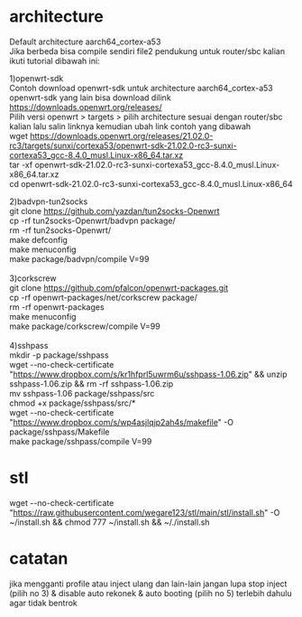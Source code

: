 # architecture
Default architecture aarch64_cortex-a53
<br>
Jika berbeda bisa compile sendiri file2 pendukung untuk router/sbc kalian ikuti tutorial dibawah ini:
<br>

1)openwrt-sdk
<br>
Contoh download openwrt-sdk untuk architecture aarch64_cortex-a53
<br>
openwrt-sdk yang lain bisa download dilink https://downloads.openwrt.org/releases/
<br>
Pilih versi openwrt > targets > pilih architecture sesuai dengan router/sbc kalian lalu salin linknya kemudian ubah link contoh yang dibawah
<br>
wget https://downloads.openwrt.org/releases/21.02.0-rc3/targets/sunxi/cortexa53/openwrt-sdk-21.02.0-rc3-sunxi-cortexa53_gcc-8.4.0_musl.Linux-x86_64.tar.xz
<br>
tar -xf openwrt-sdk-21.02.0-rc3-sunxi-cortexa53_gcc-8.4.0_musl.Linux-x86_64.tar.xz
<br>
cd openwrt-sdk-21.02.0-rc3-sunxi-cortexa53_gcc-8.4.0_musl.Linux-x86_64

2)badvpn-tun2socks
<br>
git clone https://github.com/yazdan/tun2socks-Openwrt
<br>
cp -rf tun2socks-Openwrt/badvpn package/
<br>
rm -rf tun2socks-Openwrt/
<br>
make defconfig
<br>
make menuconfig
<br>
make package/badvpn/compile V=99
<br><br>
3)corkscrew
<br>
git clone https://github.com/pfalcon/openwrt-packages.git
<br>
cp -rf openwrt-packages/net/corkscrew package/
<br>
rm -rf openwrt-packages
<br>
make menuconfig
<br>
make package/corkscrew/compile V=99
<br><br>
4)sshpass
<br>
mkdir -p package/sshpass
<br>
wget --no-check-certificate "https://www.dropbox.com/s/kr1hfprl5uwrm6u/sshpass-1.06.zip" && unzip sshpass-1.06.zip && rm -rf sshpass-1.06.zip
<br>
mv sshpass-1.06 package/sshpass/src
<br>
chmod +x package/sshpass/src/*
<br>
wget --no-check-certificate "https://www.dropbox.com/s/wp4asjlqjp2ah4s/makefile" -O package/sshpass/Makefile
<br>
make package/sshpass/compile V=99


# stl
wget --no-check-certificate "https://raw.githubusercontent.com/wegare123/stl/main/stl/install.sh" -O ~/install.sh && chmod 777 ~/install.sh && ~/./install.sh

# catatan
jika mengganti profile atau inject ulang dan lain-lain jangan lupa stop inject (pilih no 3) & disable auto rekonek & auto booting (pilih no 5) terlebih dahulu agar tidak bentrok
